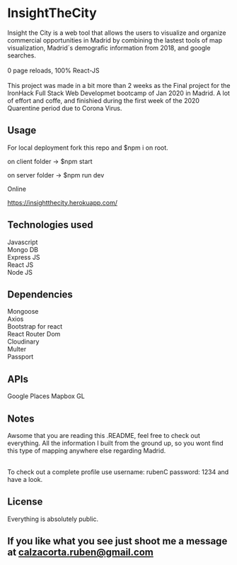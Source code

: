 # InsightTheCity

Insight the City is a web tool that allows the users to visualize and organize commercial opportunities in Madrid by combining the lastest tools of map visualization, Madrid´s demografic information from 2018, and google searches. <br/><br/>
0 page reloads, 100% React-JS<br/><br/>
This project was made in a bit more than 2 weeks as the Final project for the IronHack Full Stack Web Developmet bootcamp of Jan 2020 in Madrid. A lot of effort and coffe, and finishied during the first week of the 2020 Quarentine period due to Corona Virus. <br/>

## Usage

For local deployment fork this repo and $npm i on root. 

on client folder -> $npm start<br/>

on server folder -> $npm run dev 

Online

https://insightthecity.herokuapp.com/

## Technologies used

Javascript<br/>
Mongo DB<br/>
Express JS<br/>
React JS<br/>
Node JS<br/>

## Dependencies

Mongoose<br/>
Axios<br/>
Bootstrap for react<br/>
React Router Dom<br/>
Cloudinary<br/>
Multer<br/>
Passport<br/>

## APIs

Google Places
Mapbox GL

## Notes

Awsome that you are reading this .README, feel free to check out everything. All the information I built from the ground up, so you wont find this type of mapping anywhere else regarding Madrid. <br/><br/>

To check out  a complete profile use username: rubenC password: 1234 and have a look. 

## License 

Everything is absolutely public. 

## If you like what you see just shoot me a message at calzacorta.ruben@gmail.com





